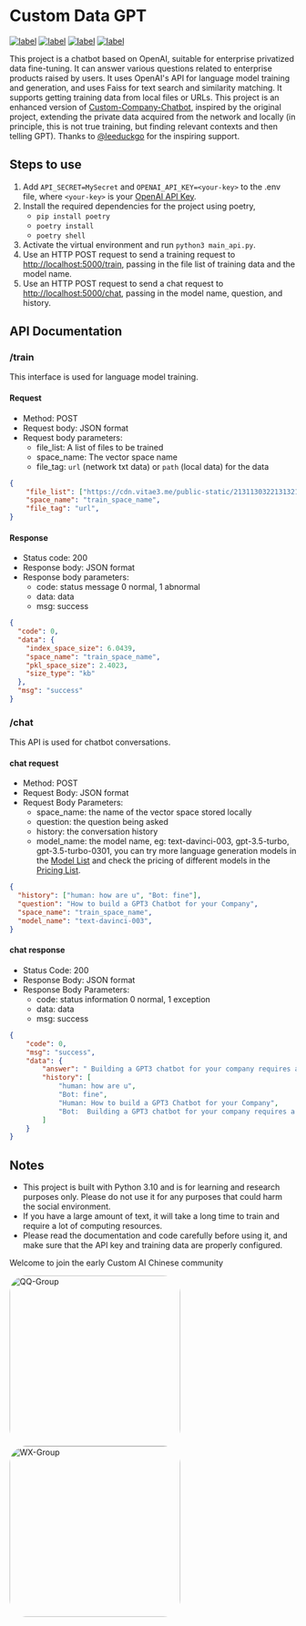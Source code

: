 # Custom Data GPT

[![label](https://img.shields.io/badge/%E4%B8%AD%E6%96%87%E6%96%87%E6%A1%A3-ZH-brightgreen)](https://github.com/aboutmydreams/custom_data_gpt/blob/main/README_ZH.md)
[![label](https://img.shields.io/badge/English-EN-brightgreen)](https://github.com/aboutmydreams/custom_data_gpt/blob/main/README.md)
[![label](https://img.shields.io/badge/aiis.life-AI%20is%20life-orange)](https://www.aiis.life)
[![label](https://img.shields.io/badge/NonceGeek-cool--oriented%20programming-orange)](https://noncegeek.com)



This project is a chatbot based on OpenAI, suitable for enterprise privatized data fine-tuning. It can answer various questions related to enterprise products raised by users. It uses OpenAI's API for language model training and generation, and uses Faiss for text search and similarity matching. It supports getting training data from local files or URLs. This project is an enhanced version of [Custom-Company-Chatbot](https://replit.com/@DavidAtReplit/Custom-Company-Chatbot), inspired by the original project, extending the private data acquired from the network and locally (in principle, this is not true training, but finding relevant contexts and then telling GPT). Thanks to [@leeduckgo](https://github.com/leeduckgo) for the inspiring support.

## Steps to use

1. Add `API_SECRET=MySecret` and `OPENAI_API_KEY=<your-key>` to the .env file, where `<your-key>` is your [OpenAI API Key](https://beta.openai.com/account/api-keys).
2. Install the required dependencies for the project using poetry,
   - `pip install poetry`
   - `poetry install`
   - `poetry shell`
3. Activate the virtual environment and run `python3 main_api.py`.
4. Use an HTTP POST request to send a training request to [http://localhost:5000/train](http://localhost:5000/train), passing in the file list of training data and the model name.
5. Use an HTTP POST request to send a chat request to [http://localhost:5000/chat](http://localhost:5000/chat), passing in the model name, question, and history.

## API Documentation

### /train

This interface is used for language model training.

#### Request

- Method: POST
- Request body: JSON format
- Request body parameters:
  - file_list: A list of files to be trained
  - space_name: The vector space name
  - file_tag: `url` (network txt data) or `path` (local data) for the data

```json
{
    "file_list": ["https://cdn.vitae3.me/public-static/213113032213132120.1680148867987.txt"],
    "space_name": "train_space_name",
    "file_tag": "url",
}
```

#### Response

- Status code: 200
- Response body: JSON format
- Response body parameters:
  - code: status message 0 normal, 1 abnormal
  - data: data
  - msg: success

```json
{
  "code": 0,
  "data": {
    "index_space_size": 6.0439,
    "space_name": "train_space_name",
    "pkl_space_size": 2.4023,
    "size_type": "kb"
  },
  "msg": "success"
}
```

### /chat

This API is used for chatbot conversations.

#### chat request

- Method: POST
- Request Body: JSON format
- Request Body Parameters:
  - space_name: the name of the vector space stored locally
  - question: the question being asked
  - history: the conversation history
  - model_name: the model name, eg: text-davinci-003, gpt-3.5-turbo, gpt-3.5-turbo-0301, you can try more language generation models in the [Model List](https://platform.openai.com/docs/models) and check the pricing of different models in the [Pricing List](https://openai.com/pricing).

```json
{
  "history": ["human: how are u", "Bot: fine"],
  "question": "How to build a GPT3 Chatbot for your Company",
  "space_name": "train_space_name",
  "model_name": "text-davinci-003",
}
```

#### chat response

- Status Code: 200
- Response Body: JSON format
- Response Body Parameters:
  - code: status information 0 normal, 1 exception
  - data: data
  - msg: success

```json
{
    "code": 0,
    "msg": "success",
    "data": {
        "answer": " Building a GPT3 chatbot for your company requires a few steps. First, you need to get your OpenAI API key and add it to Secrets as OPENAI_API_KEY. Next, you need to create an API_KEY for the JSON API. After that, you need to fill the training/facts folder with as many text documents as you can containing information about the company you're training it on. Finally, you need to edit the prompt/master.txt file to represent how you want the bot to behave when interacting with the users.",
        "history": [
            "human: how are u",
            "Bot: fine",
            "Human: How to build a GPT3 Chatbot for your Company",
            "Bot:  Building a GPT3 chatbot for your company requires a few steps. First, you need to get your OpenAI API key and add it to Secrets as OPENAI_API_KEY. Next, you need to create an API_KEY for the JSON API. After that, you need to fill the training/facts folder with as many text documents as you can containing information about the company you're training it on. Finally, you need to edit the prompt/master.txt file to represent how you want the bot to behave when interacting with the users."
        ]
    }
}
```

## Notes

- This project is built with Python 3.10 and is for learning and research purposes only. Please do not use it for any purposes that could harm the social environment.
- If you have a large amount of text, it will take a long time to train and require a lot of computing resources.
- Please read the documentation and code carefully before using it, and make sure that the API key and training data are properly configured.

Welcome to join the early Custom AI Chinese community

<p>
  <img alt="QQ-Group" src="https://cdn.nlark.com/yuque/0/2023/png/164272/1680279312300-35636818-45ad-41ce-b0c7-d86aba020a2e.png?x-oss-process=image%2Fresize%2Cw_962%2Climit_0" width="300" style="border-radius: 10%;">
  <img alt="WX-Group" src="https://cdn.nlark.com/yuque/0/2023/png/164272/1680278249286-59ac3cbd-a27b-4c54-87a1-3dd6f9cd46e0.png" width="300" style="border-radius: 10%;">
</p>
